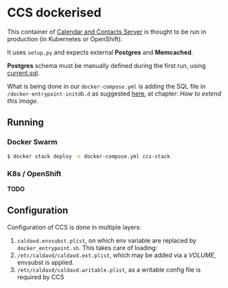 # CCS dockerised

This container of [Calendar and Contacts Server](https://github.com/apple/ccs-calendarserver/)
is thought to be run in production (in Kubernetes or OpenShift).

It uses `setup.py` and expects external __Postgres__ and __Memcached__.

__Postgres__ schema must be manually defined during the first run,
using [current.sql](https://github.com/apple/ccs-calendarserver/blob/master/txdav/common/datastore/sql_schema/current.sql).

What is being done in our `docker-compose.yml` is adding the SQL file in
`/docker-entrypoint-initdb.d` as suggested
[here](https://hub.docker.com/_/postgres/), at chapter:
*How to extend this image*.

## Running

### Docker Swarm
```bash
$ docker stack deploy -c docker-compose.yml ccs-stack
```

### K8s / OpenShift
__TODO__


## Configuration

Configuration of CCS is done in multiple layers:

1. `caldavd.envsubst.plist`, on which env variable are replaced by `docker_entrypoint.sh`. This takes care of loading:
2. `/etc/caldavd/caldavd.ext.plist`, which may be added via a *VOLUME*, envsubst is applied.
3. `/etc/caldavd/caldavd.writable.plist`, as a writable config file is required by CCS